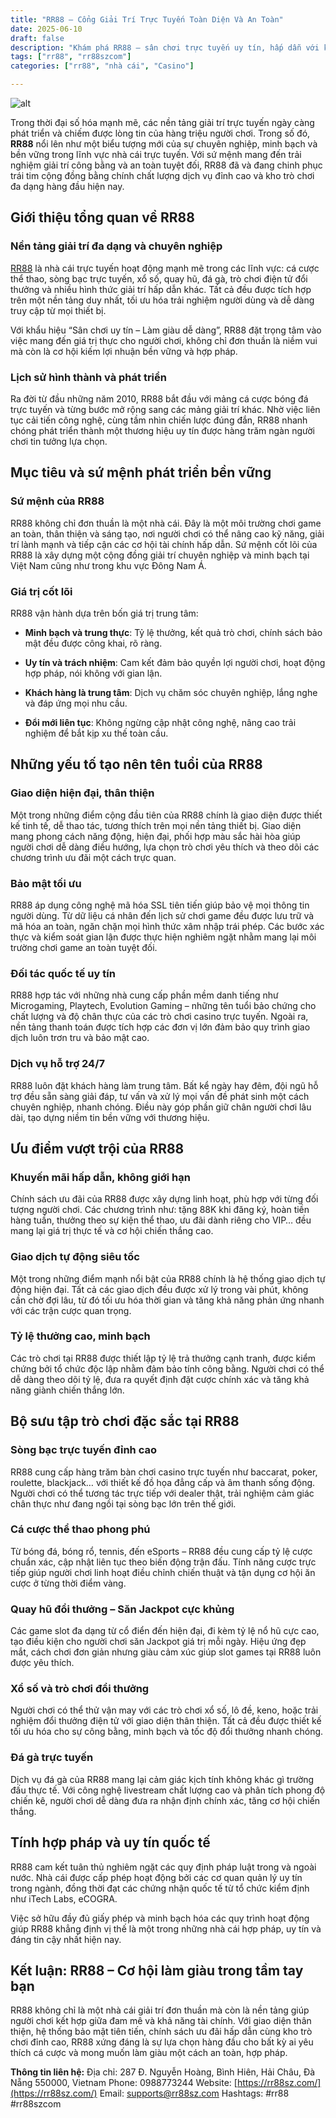 ```yaml
---
title: "RR88 – Cổng Giải Trí Trực Tuyến Toàn Diện Và An Toàn"
date: 2025-06-10
draft: false
description: "Khám phá RR88 – sân chơi trực tuyến uy tín, hấp dẫn với kho trò chơi đa dạng, bảo mật cao và cơ hội làm giàu cực dễ dàng. Tham gia ngay nhận ưu đãi 88K chào mừng!"
tags: ["rr88", "rr88szcom"]
categories: ["rr88", "nhà cái", "Casino"]

---
```

![alt](https://res.cloudinary.com/dfvo4jdsw/image/upload/v1749575154/rr88szcom_vpozxb.webp)


Trong thời đại số hóa mạnh mẽ, các nền tảng giải trí trực tuyến ngày càng phát triển và chiếm được lòng tin của hàng triệu người chơi. Trong số đó, **RR88** nổi lên như một biểu tượng mới của sự chuyên nghiệp, minh bạch và bền vững trong lĩnh vực nhà cái trực tuyến. Với sứ mệnh mang đến trải nghiệm giải trí công bằng và an toàn tuyệt đối, RR88 đã và đang chinh phục trái tim cộng đồng bằng chính chất lượng dịch vụ đỉnh cao và kho trò chơi đa dạng hàng đầu hiện nay.

## Giới thiệu tổng quan về RR88

### Nền tảng giải trí đa dạng và chuyên nghiệp

[RR88](https://rr88sz.com/) là nhà cái trực tuyến hoạt động mạnh mẽ trong các lĩnh vực: cá cược thể thao, sòng bạc trực tuyến, xổ số, quay hũ, đá gà, trò chơi điện tử đổi thưởng và nhiều hình thức giải trí hấp dẫn khác. Tất cả đều được tích hợp trên một nền tảng duy nhất, tối ưu hóa trải nghiệm người dùng và dễ dàng truy cập từ mọi thiết bị.

Với khẩu hiệu “Sân chơi uy tín – Làm giàu dễ dàng”, RR88 đặt trọng tâm vào việc mang đến giá trị thực cho người chơi, không chỉ đơn thuần là niềm vui mà còn là cơ hội kiếm lợi nhuận bền vững và hợp pháp.

### Lịch sử hình thành và phát triển

Ra đời từ đầu những năm 2010, RR88 bắt đầu với mảng cá cược bóng đá trực tuyến và từng bước mở rộng sang các mảng giải trí khác. Nhờ việc liên tục cải tiến công nghệ, cùng tầm nhìn chiến lược đúng đắn, RR88 nhanh chóng phát triển thành một thương hiệu uy tín được hàng trăm ngàn người chơi tin tưởng lựa chọn.

## Mục tiêu và sứ mệnh phát triển bền vững

### Sứ mệnh của RR88

RR88 không chỉ đơn thuần là một nhà cái. Đây là một môi trường chơi game an toàn, thân thiện và sáng tạo, nơi người chơi có thể nâng cao kỹ năng, giải trí lành mạnh và tiếp cận các cơ hội tài chính hấp dẫn. Sứ mệnh cốt lõi của RR88 là xây dựng một cộng đồng giải trí chuyên nghiệp và minh bạch tại Việt Nam cũng như trong khu vực Đông Nam Á.

### Giá trị cốt lõi

RR88 vận hành dựa trên bốn giá trị trung tâm:

*   **Minh bạch và trung thực**: Tỷ lệ thưởng, kết quả trò chơi, chính sách bảo mật đều được công khai, rõ ràng.
    
*   **Uy tín và trách nhiệm**: Cam kết đảm bảo quyền lợi người chơi, hoạt động hợp pháp, nói không với gian lận.
    
*   **Khách hàng là trung tâm**: Dịch vụ chăm sóc chuyên nghiệp, lắng nghe và đáp ứng mọi nhu cầu.
    
*   **Đổi mới liên tục**: Không ngừng cập nhật công nghệ, nâng cao trải nghiệm để bắt kịp xu thế toàn cầu.
    

## Những yếu tố tạo nên tên tuổi của RR88

### Giao diện hiện đại, thân thiện

Một trong những điểm cộng đầu tiên của RR88 chính là giao diện được thiết kế tinh tế, dễ thao tác, tương thích trên mọi nền tảng thiết bị. Giao diện mang phong cách năng động, hiện đại, phối hợp màu sắc hài hòa giúp người chơi dễ dàng điều hướng, lựa chọn trò chơi yêu thích và theo dõi các chương trình ưu đãi một cách trực quan.

### Bảo mật tối ưu

RR88 áp dụng công nghệ mã hóa SSL tiên tiến giúp bảo vệ mọi thông tin người dùng. Từ dữ liệu cá nhân đến lịch sử chơi game đều được lưu trữ và mã hóa an toàn, ngăn chặn mọi hình thức xâm nhập trái phép. Các bước xác thực và kiểm soát gian lận được thực hiện nghiêm ngặt nhằm mang lại môi trường chơi game an toàn tuyệt đối.

### Đối tác quốc tế uy tín

RR88 hợp tác với những nhà cung cấp phần mềm danh tiếng như Microgaming, Playtech, Evolution Gaming – những tên tuổi bảo chứng cho chất lượng và độ chân thực của các trò chơi casino trực tuyến. Ngoài ra, nền tảng thanh toán được tích hợp các đơn vị lớn đảm bảo quy trình giao dịch luôn trơn tru và bảo mật cao.

### Dịch vụ hỗ trợ 24/7

RR88 luôn đặt khách hàng làm trung tâm. Bất kể ngày hay đêm, đội ngũ hỗ trợ đều sẵn sàng giải đáp, tư vấn và xử lý mọi vấn đề phát sinh một cách chuyên nghiệp, nhanh chóng. Điều này góp phần giữ chân người chơi lâu dài, tạo dựng niềm tin bền vững với thương hiệu.

## Ưu điểm vượt trội của RR88

### Khuyến mãi hấp dẫn, không giới hạn

Chính sách ưu đãi của RR88 được xây dựng linh hoạt, phù hợp với từng đối tượng người chơi. Các chương trình như: tặng 88K khi đăng ký, hoàn tiền hàng tuần, thưởng theo sự kiện thể thao, ưu đãi dành riêng cho VIP… đều mang lại giá trị thực tế và cơ hội chiến thắng cao.

### Giao dịch tự động siêu tốc

Một trong những điểm mạnh nổi bật của RR88 chính là hệ thống giao dịch tự động hiện đại. Tất cả các giao dịch đều được xử lý trong vài phút, không cần chờ đợi lâu, từ đó tối ưu hóa thời gian và tăng khả năng phản ứng nhanh với các trận cược quan trọng.

### Tỷ lệ thưởng cao, minh bạch

Các trò chơi tại RR88 được thiết lập tỷ lệ trả thưởng cạnh tranh, được kiểm chứng bởi tổ chức độc lập nhằm đảm bảo tính công bằng. Người chơi có thể dễ dàng theo dõi tỷ lệ, đưa ra quyết định đặt cược chính xác và tăng khả năng giành chiến thắng lớn.

## Bộ sưu tập trò chơi đặc sắc tại RR88

### Sòng bạc trực tuyến đỉnh cao

RR88 cung cấp hàng trăm bàn chơi casino trực tuyến như baccarat, poker, roulette, blackjack… với thiết kế đồ họa đẳng cấp và âm thanh sống động. Người chơi có thể tương tác trực tiếp với dealer thật, trải nghiệm cảm giác chân thực như đang ngồi tại sòng bạc lớn trên thế giới.

### Cá cược thể thao phong phú

Từ bóng đá, bóng rổ, tennis, đến eSports – RR88 đều cung cấp tỷ lệ cược chuẩn xác, cập nhật liên tục theo biến động trận đấu. Tính năng cược trực tiếp giúp người chơi linh hoạt điều chỉnh chiến thuật và tận dụng cơ hội ăn cược ở từng thời điểm vàng.

### Quay hũ đổi thưởng – Săn Jackpot cực khủng

Các game slot đa dạng từ cổ điển đến hiện đại, đi kèm tỷ lệ nổ hũ cực cao, tạo điều kiện cho người chơi săn Jackpot giá trị mỗi ngày. Hiệu ứng đẹp mắt, cách chơi đơn giản nhưng giàu cảm xúc giúp slot games tại RR88 luôn được yêu thích.

### Xổ số và trò chơi đổi thưởng

Người chơi có thể thử vận may với các trò chơi xổ số, lô đề, keno, hoặc trải nghiệm đổi thưởng điện tử với giao diện thân thiện. Tất cả đều được thiết kế tối ưu hóa cho sự công bằng, minh bạch và tốc độ đổi thưởng nhanh chóng.

### Đá gà trực tuyến

Dịch vụ đá gà của RR88 mang lại cảm giác kịch tính không khác gì trường đấu thực tế. Với công nghệ livestream chất lượng cao và phân tích phong độ chiến kê, người chơi dễ dàng đưa ra nhận định chính xác, tăng cơ hội chiến thắng.

## Tính hợp pháp và uy tín quốc tế

RR88 cam kết tuân thủ nghiêm ngặt các quy định pháp luật trong và ngoài nước. Nhà cái được cấp phép hoạt động bởi các cơ quan quản lý uy tín trong ngành, đồng thời đạt các chứng nhận quốc tế từ tổ chức kiểm định như iTech Labs, eCOGRA.

Việc sở hữu đầy đủ giấy phép và minh bạch hóa các quy trình hoạt động giúp RR88 khẳng định vị thế là một trong những nhà cái hợp pháp, uy tín và đáng tin cậy nhất hiện nay.

## Kết luận: RR88 – Cơ hội làm giàu trong tầm tay bạn

RR88 không chỉ là một nhà cái giải trí đơn thuần mà còn là nền tảng giúp người chơi kết hợp giữa đam mê và khả năng tài chính. Với giao diện thân thiện, hệ thống bảo mật tiên tiến, chính sách ưu đãi hấp dẫn cùng kho trò chơi đỉnh cao, RR88 xứng đáng là sự lựa chọn hàng đầu cho bất kỳ ai yêu thích cá cược và mong muốn làm giàu một cách an toàn, hợp pháp.

**Thông tin liên hệ:**
Địa chỉ: 287 Đ. Nguyễn Hoàng, Bình Hiên, Hải Châu, Đà Nẵng 550000, Vietnam
Phone: 0988773244
Website: [https://rr88sz.com/](https://rr88sz.com/)
Email: supports@rr88sz.com
Hashtags: #rr88 #rr88szcom